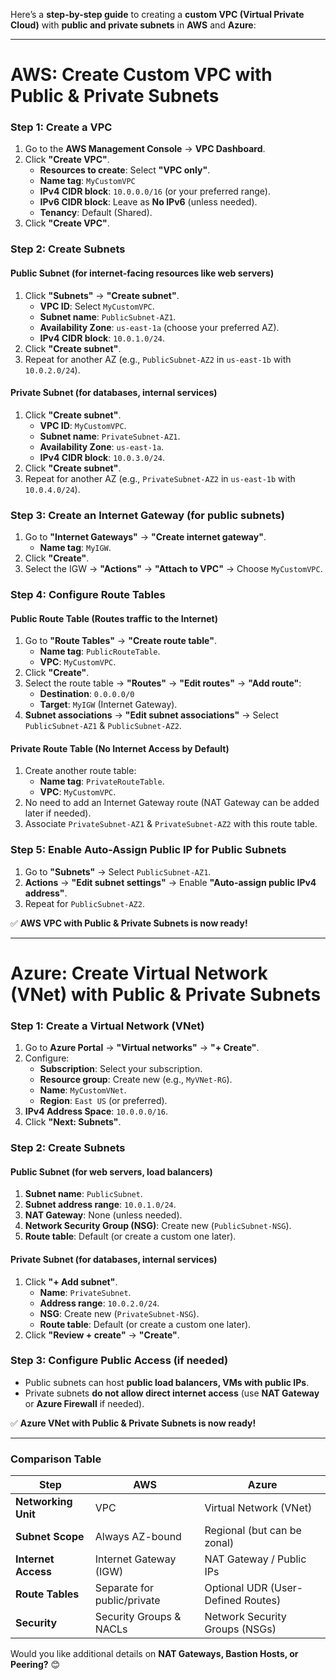 Here’s a **step-by-step guide** to creating a **custom VPC (Virtual Private Cloud)** with **public and private subnets** in **AWS** and **Azure**:

---

# **AWS: Create Custom VPC with Public & Private Subnets**

### **Step 1: Create a VPC**
1. Go to the **AWS Management Console** → **VPC Dashboard**.
2. Click **"Create VPC"**.
   - **Resources to create**: Select **"VPC only"**.
   - **Name tag**: `MyCustomVPC`
   - **IPv4 CIDR block**: `10.0.0.0/16` (or your preferred range).
   - **IPv6 CIDR block**: Leave as **No IPv6** (unless needed).
   - **Tenancy**: Default (Shared).
3. Click **"Create VPC"**.

### **Step 2: Create Subnets**
#### **Public Subnet (for internet-facing resources like web servers)**
1. Click **"Subnets"** → **"Create subnet"**.
   - **VPC ID**: Select `MyCustomVPC`.
   - **Subnet name**: `PublicSubnet-AZ1`.
   - **Availability Zone**: `us-east-1a` (choose your preferred AZ).
   - **IPv4 CIDR block**: `10.0.1.0/24`.
2. Click **"Create subnet"**.
3. Repeat for another AZ (e.g., `PublicSubnet-AZ2` in `us-east-1b` with `10.0.2.0/24`).

#### **Private Subnet (for databases, internal services)**
1. Click **"Create subnet"**.
   - **VPC ID**: `MyCustomVPC`.
   - **Subnet name**: `PrivateSubnet-AZ1`.
   - **Availability Zone**: `us-east-1a`.
   - **IPv4 CIDR block**: `10.0.3.0/24`.
2. Click **"Create subnet"**.
3. Repeat for another AZ (e.g., `PrivateSubnet-AZ2` in `us-east-1b` with `10.0.4.0/24`).

### **Step 3: Create an Internet Gateway (for public subnets)**
1. Go to **"Internet Gateways"** → **"Create internet gateway"**.
   - **Name tag**: `MyIGW`.
2. Click **"Create"**.
3. Select the IGW → **"Actions"** → **"Attach to VPC"** → Choose `MyCustomVPC`.

### **Step 4: Configure Route Tables**
#### **Public Route Table (Routes traffic to the Internet)**
1. Go to **"Route Tables"** → **"Create route table"**.
   - **Name tag**: `PublicRouteTable`.
   - **VPC**: `MyCustomVPC`.
2. Click **"Create"**.
3. Select the route table → **"Routes"** → **"Edit routes"** → **"Add route"**:
   - **Destination**: `0.0.0.0/0`
   - **Target**: `MyIGW` (Internet Gateway).
4. **Subnet associations** → **"Edit subnet associations"** → Select `PublicSubnet-AZ1` & `PublicSubnet-AZ2`.

#### **Private Route Table (No Internet Access by Default)**
1. Create another route table:
   - **Name tag**: `PrivateRouteTable`.
   - **VPC**: `MyCustomVPC`.
2. No need to add an Internet Gateway route (NAT Gateway can be added later if needed).
3. Associate `PrivateSubnet-AZ1` & `PrivateSubnet-AZ2` with this route table.

### **Step 5: Enable Auto-Assign Public IP for Public Subnets**
1. Go to **"Subnets"** → Select `PublicSubnet-AZ1`.
2. **Actions** → **"Edit subnet settings"** → Enable **"Auto-assign public IPv4 address"**.
3. Repeat for `PublicSubnet-AZ2`.

✅ **AWS VPC with Public & Private Subnets is now ready!**

---

# **Azure: Create Virtual Network (VNet) with Public & Private Subnets**

### **Step 1: Create a Virtual Network (VNet)**
1. Go to **Azure Portal** → **"Virtual networks"** → **"+ Create"**.
2. Configure:
   - **Subscription**: Select your subscription.
   - **Resource group**: Create new (e.g., `MyVNet-RG`).
   - **Name**: `MyCustomVNet`.
   - **Region**: `East US` (or preferred).
3. **IPv4 Address Space**: `10.0.0.0/16`.
4. Click **"Next: Subnets"**.

### **Step 2: Create Subnets**
#### **Public Subnet (for web servers, load balancers)**
1. **Subnet name**: `PublicSubnet`.
2. **Subnet address range**: `10.0.1.0/24`.
3. **NAT Gateway**: None (unless needed).
4. **Network Security Group (NSG)**: Create new (`PublicSubnet-NSG`).
5. **Route table**: Default (or create a custom one later).

#### **Private Subnet (for databases, internal services)**
1. Click **"+ Add subnet"**.
   - **Name**: `PrivateSubnet`.
   - **Address range**: `10.0.2.0/24`.
   - **NSG**: Create new (`PrivateSubnet-NSG`).
   - **Route table**: Default (or create a custom one later).
2. Click **"Review + create"** → **"Create"**.

### **Step 3: Configure Public Access (if needed)**
- Public subnets can host **public load balancers, VMs with public IPs**.
- Private subnets **do not allow direct internet access** (use **NAT Gateway** or **Azure Firewall** if needed).

✅ **Azure VNet with Public & Private Subnets is now ready!**

---

### **Comparison Table**
| **Step**              | **AWS**                          | **Azure**                        |
|-----------------------|----------------------------------|----------------------------------|
| **Networking Unit**   | VPC                              | Virtual Network (VNet)           |
| **Subnet Scope**      | Always AZ-bound                  | Regional (but can be zonal)      |
| **Internet Access**   | Internet Gateway (IGW)           | NAT Gateway / Public IPs         |
| **Route Tables**      | Separate for public/private      | Optional UDR (User-Defined Routes) |
| **Security**          | Security Groups & NACLs          | Network Security Groups (NSGs)   |

Would you like additional details on **NAT Gateways, Bastion Hosts, or Peering?** 😊